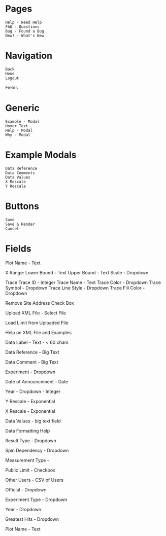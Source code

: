 # Pages

    Help - Need Help
    FAQ - Questions
    Bug - Found a Bug
    New? - What's New

# Navigation
    Back
    Home
    Logout
    
Fields

# Generic
    Example - Modal
    Hover Text
    Help - Modal
    Why - Modal

# Example Modals
    Data Reference
    Data Comments
    Data Values
    X Rescale
    Y Rescale
    

# Buttons
    Save
    Save & Render
    Cancel

# Fields

Plot Name - Text

X Range:
    Lower Bound - Text
    Upper Bound - Text
    Scale - Dropdown

Trace
    Trace ID - Integer
    Trace Name - Text
    Trace Color - Dropdown
    Trace Symbol - Dropdown
    Trace Line Style - Dropdown
    Trace Fill Color - Dropdown

Remove Site Address
    Check Box

Upload XML File - Select File

Load Limit from Uploaded File

Help on XML File and Examples

Data Label - Text - < 60 chars

Data Reference - Big Text

Data Comment - Big Text

Experiment - Dropdown

Date of Announcement - Date

Year - Dropdown - Integer

Y Rescale - Exponential

X Rescale - Exponential

Data Values - big text field

Data Formatting Help

Result Type - Dropdown

Spin Dependency - Dropdown

Measurement Type - 

Public Limit - Checkbox

Other Users - CSV of Users

Official - Dropdown


Experiment Type - Dropdown

Year - Dropdown

Greatest Hits - Dropdown

Plot Name - Text
